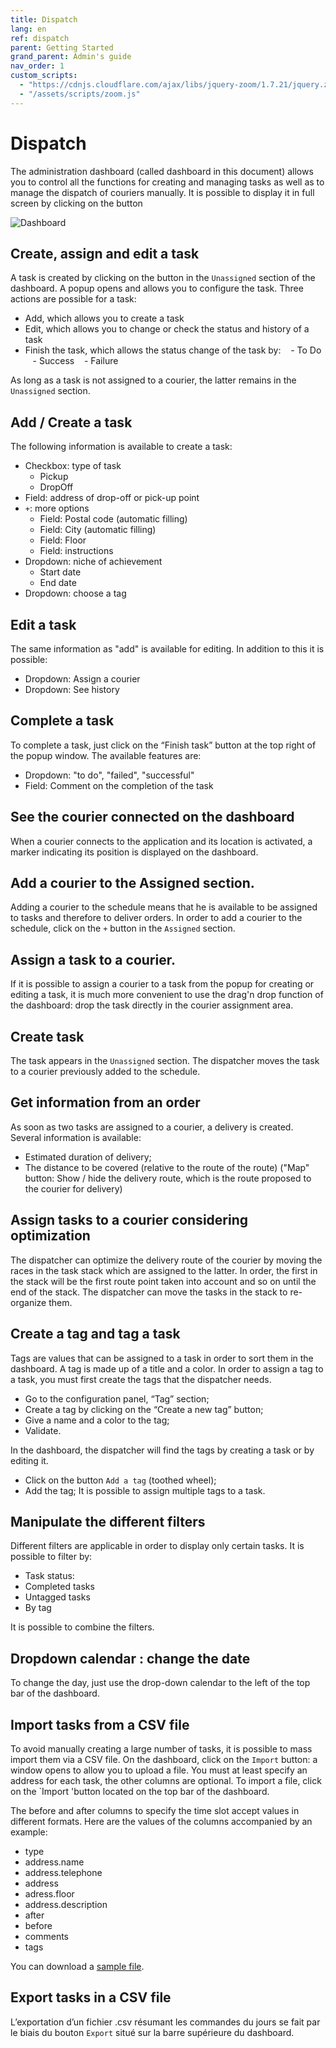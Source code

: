 ```yaml
---
title: Dispatch
lang: en
ref: dispatch
parent: Getting Started
grand_parent: Admin's guide
nav_order: 1
custom_scripts:
  - "https://cdnjs.cloudflare.com/ajax/libs/jquery-zoom/1.7.21/jquery.zoom.min.js"
  - "/assets/scripts/zoom.js"
---
```


# Dispatch

The administration dashboard (called dashboard in this document) allows you to control all the functions for creating and managing tasks as well as to manage the dispatch of couriers manually. It is possible to display it in full screen by clicking on the button

<span class="zoomable">![Dashboard](/assets/images/dashboard_fr.png)</span>

## Create, assign and edit a task

A task is created by clicking on the <i class = "fa fa-plus fa-lg" aria-hidden = "true"> </i> button in the `Unassigned` section of the dashboard. A popup opens and allows you to configure the task. Three actions are possible for a task:
- Add, which allows you to create a task
- Edit, which allows you to change or check the status and history of a task
- Finish the task, which allows the status change of the task by:
   - To Do
   - Success
   - Failure

As long as a task is not assigned to a courier, the latter remains in the `Unassigned` section.

## Add / Create a task

   The following information is available to create a task:
* Checkbox: type of task
  - Pickup
  - DropOff
* Field: address of drop-off or pick-up point
* `+`: more options
  - Field: Postal code (automatic filling)
  - Field: City (automatic filling)
  - Field: Floor
  - Field: instructions
* Dropdown: niche of achievement
  - Start date
  - End date
* Dropdown: choose a tag

## Edit a task

The same information as "add" is available for editing. In addition to this it is possible:
* Dropdown: Assign a courier
* Dropdown: See history

## Complete a task

To complete a task, just click on the “Finish task” button at the top right of the popup window. The available features are:
* Dropdown: "to do", "failed", "successful"
* Field: Comment on the completion of the task

## See the courier connected on the dashboard

When a courier connects to the application and its location is activated, a marker indicating its position is displayed on the dashboard.

## Add a courier to the Assigned section.

Adding a courier to the schedule means that he is available to be assigned to tasks and therefore to deliver orders. In order to add a courier to the schedule, click on the `+` button in the `Assigned` section.

## Assign a task to a courier.

If it is possible to assign a courier to a task from the popup for creating or editing a task, it is much more convenient to use the drag'n drop function of the dashboard: drop the task directly in the courier assignment area.

## Create task

The task appears in the `Unassigned` section.
The dispatcher moves the task to a courier previously added to the schedule.

## Get information from an order

As soon as two tasks are assigned to a courier, a delivery is created. Several information is available:
* Estimated duration of delivery;
* The distance to be covered (relative to the route of the route) ("Map" button: Show / hide the delivery route, which is the route proposed to the courier for delivery)

## Assign tasks to a courier considering optimization

The dispatcher can optimize the delivery route of the courier by moving the races in the task stack which are assigned to the latter. In order, the first in the stack will be the first route point taken into account and so on until the end of the stack.
The dispatcher can move the tasks in the stack to re-organize them.

## Create a tag and tag a task

Tags are values that can be assigned to a task in order to sort them in the dashboard. A tag is made up of a title and a color. In order to assign a tag to a task, you must first create the tags that the dispatcher needs.
* Go to the configuration panel, “Tag” section;
* Create a tag by clicking on the “Create a new tag” button;
* Give a name and a color to the tag;
* Validate.

In the dashboard, the dispatcher will find the tags by creating a task or by editing it.
* Click on the button `Add a tag` (toothed wheel);
* Add the tag;
It is possible to assign multiple tags to a task.

## Manipulate the different filters

Different filters are applicable in order to display only certain tasks. It is possible to filter by:
* Task status:
* Completed tasks
* Untagged tasks
* By tag

It is possible to combine the filters.

## Dropdown calendar : change the date

To change the day, just use the drop-down calendar to the left of the top bar of the dashboard.

## Import tasks from a CSV file

To avoid manually creating a large number of tasks, it is possible to mass import them via a CSV file. On the dashboard, click on the `Import` button: a window opens to allow you to upload a file. You must at least specify an address for each task, the other columns are optional. To import a file, click on the `Import 'button located on the top bar of the dashboard.

The before and after columns to specify the time slot accept values in different formats. Here are the values of the columns accompanied by an example:
- type
- address.name
- address.telephone
- address
- adress.floor
- address.description
- after
- before
- comments
- tags

You can download a [sample file](https://demo.coopcycle.org/help/tasks_import.example.en.csv).

## Export tasks in a CSV file

L’exportation d’un fichier .csv résumant les commandes du jours se fait par le biais du bouton `Export` situé sur la barre supérieure du dashboard.
